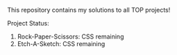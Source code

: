 This repository contains my solutions to all TOP projects!

Project Status:
1. Rock-Paper-Scissors: CSS remaining
2. Etch-A-Sketch: CSS remaining
